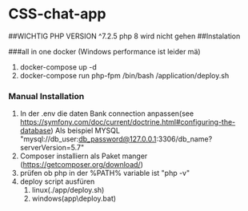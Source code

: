 # CSS-chat-app

##WICHTIG 
PHP VERSION ^7.2.5 php 8 wird nicht gehen 
##Instalation 

###all in one docker (Windows performance ist leider mä)

1. docker-compose up -d
2. docker-compose run  php-fpm  /bin/bash /application/deploy.sh

### Manual Installation
1. In der .env die daten Bank connection anpassen(see https://symfony.com/doc/current/doctrine.html#configuring-the-database)
   Als beispiel MYSQL "mysql://db_user:db_password@127.0.0.1:3306/db_name?serverVersion=5.7"
2.  Composer installiern als Paket manger (https://getcomposer.org/download/)
3. prüfen ob php in der %PATH% variable ist "php -v"
4. deploy script ausfüren 
    1. linux(./app/deploy.sh)
    2. windows(app\deploy.bat)